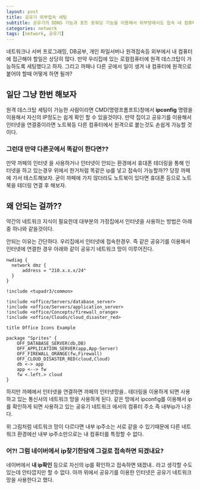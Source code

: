 ```yaml
---
layout: post
title: 공유기 외부접속 세팅
subtitle: 공유기의 DDNS 기능과 포트 포워딩 기능을 이용해서 외부망에서도 접속 내 컴퓨터에 접속할 수 있도록 해보자
categories: network
tags: [network, 공유기] 
---
```


네트워크나 서버 프로그래밍, DB공부, 개인 파일서버나 원격접속등 외부에서 내 컴퓨터에 접근해야 할일은 상당히 많다. 만약 우리집에 있는 로컬컴퓨터에 원격 데스크탑이 가능하도록 세팅했다고 하자. 그리고 까패나 다른 곳에서 일이 생겨 내 컴퓨터에 원격으로 붙어야 할때 어떻게 하면 될까?

## 일단 그냥 한번 해보자 

원격 데스크탑 세팅이 가능한 사람이라면 CMD(명령프롬프트)창에서 **ipconfig** 명령을 이용해서 자신의 IP정도는 쉽게 확인 할 수 있을것이다. 만약 집이고 공유기를 이용해서 인터넷을 연결중이라면 노트북등 다른 컴퓨터에서 원격으로 붙는것도 손쉽게 가능할 것이다.

### 그런대 만약 다른곳에서 똑같이 한다면??

만약 까페의 인터넷 을 사용하거나 인터넷이 안되는 환경에서 휴대폰 테더링을 통해 인터넷을 하고 있는경우 위에서 한거처럼 똑같은 ip를 넣고 접속이 가능할까?? 당장 까페에 가서 테스트해보자. 굳이 까페에 가지 않더라도 노트북이 있다면 휴대폰 등으로 노트북을 테더링 연결 후 해보자. 

## 왜 안되는 걸까??

약간의 네트워크 지식이 필요한데 대부분의 가정집에서 인터넷을 사용하는 방법은 아래중 하나와 같을것이다.





안되는 이유는 간단하다. 우리집에서 인터넷에 접속한경우. 즉 같은 공유기를 이용해서 인터넷에 연결한 경우 아래와 같이 공유기 네트워크 망이 이루어진다.

``` plantuml!
nwdiag {
  network dmz {
      address = "210.x.x.x/24"
  }
}
```

``` plantuml!
!include <tupadr3/common>

!include <office/Servers/database_server>
!include <office/Servers/application_server>
!include <office/Concepts/firewall_orange>
!include <office/Clouds/cloud_disaster_red>

title Office Icons Example

package "Sprites" {
    OFF_DATABASE_SERVER(db,DB)
    OFF_APPLICATION_SERVER(app,App-Server)
    OFF_FIREWALL_ORANGE(fw,Firewall)
    OFF_CLOUD_DISASTER_RED(cloud,Cloud)
    db <-> app
    app <--> fw
    fw <.left.> cloud
}
```

하지만 까페에서 인터넷을 연결하면 까페의 인터넷망을.. 테더링을 이용하게 되면 사용하고 있는 통신사의 네트워크 망을 사용하게 된다. 같은 망에서 ipconfig를 이용해서 ip를 확인하게 되면 사용하고 있는 공유기 네트워크 에서의 컴퓨터 주소 즉 내부ip가 나온다.

위 그림처럼 네트워크 망이 다르다면 내부 ip주소는 서로 같을 수 있기때문에 다른 네트워크 환경에선 내부 ip주소만으로는 내 컴퓨터를 특정할 수 없다.

### 어?! 그럼 네이버에서 ip찾기한담에 그걸로 접속하면 되겠내요?

네이버에서 **내 ip확인** 등으로 자신의 ip를 확인하고 접속하면 돼겠내.. 라고 생각할 수도 있는데 안타깝지만 할 수 없다. 아까 위에서 공유기를 이용한 인터넷은 공유기 네트워크 망을 사용한다고 했다. 